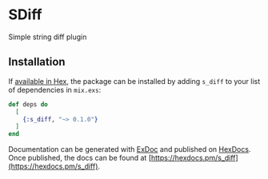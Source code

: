 # SDiff

Simple string diff plugin

## Installation

If [available in Hex](https://hex.pm/docs/publish), the package can be installed
by adding `s_diff` to your list of dependencies in `mix.exs`:

```elixir
def deps do
  [
    {:s_diff, "~> 0.1.0"}
  ]
end
```

Documentation can be generated with [ExDoc](https://github.com/elixir-lang/ex_doc)
and published on [HexDocs](https://hexdocs.pm). Once published, the docs can
be found at [https://hexdocs.pm/s_diff](https://hexdocs.pm/s_diff).
